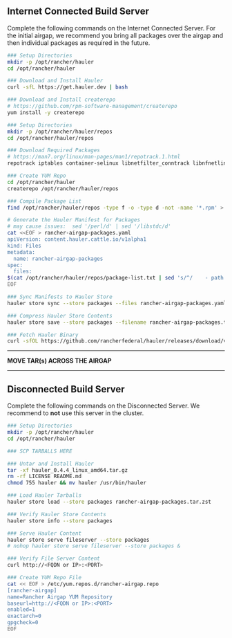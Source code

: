 ## Internet Connected Build Server

Complete the following commands on the Internet Connected Server. For the initial airgap, we recommend you bring all packages over the airgap and then individual packages as required in the future.

```bash
### Setup Directories
mkdir -p /opt/rancher/hauler
cd /opt/rancher/hauler

### Download and Install Hauler
curl -sfL https://get.hauler.dev | bash

### Download and Install createrepo
# https://github.com/rpm-software-management/createrepo
yum install -y createrepo

### Setup Directories
mkdir -p /opt/rancher/hauler/repos
cd /opt/rancher/hauler/repos

### Download Required Packages
# https://man7.org/linux/man-pages/man1/repotrack.1.html
repotrack iptables container-selinux libnetfilter_conntrack libnfnetlink libnftnl policycoreutils-python-utils cryptsetup nfs-utils iscsi-initiator-utils git zip zstd tree jq createrepo

### Create YUM Repo
cd /opt/rancher/hauler
createrepo /opt/rancher/hauler/repos

### Compile Package List
find /opt/rancher/hauler/repos -type f -o -type d -not -name '*.rpm' > /opt/rancher/hauler/repos/package-list.txt

# Generate the Hauler Manifest for Packages
# may cause issues:  sed '/perl/d' | sed '/libstdc/d'
cat <<EOF > rancher-airgap-packages.yaml
apiVersion: content.hauler.cattle.io/v1alpha1
kind: Files
metadata:
  name: rancher-airgap-packages
spec:
  files:
$(cat /opt/rancher/hauler/repos/package-list.txt | sed 's/^/    - path: /')
EOF

### Sync Manifests to Hauler Store
hauler store sync --store packages --files rancher-airgap-packages.yaml

### Compress Hauler Store Contents
hauler store save --store packages --filename rancher-airgap-packages.tar.zst

### Fetch Hauler Binary
curl -sfOL https://github.com/rancherfederal/hauler/releases/download/v0.4.4/hauler_0.4.4_linux_amd64.tar.gz
```

---

**MOVE TAR(s) ACROSS THE AIRGAP**

---

## Disconnected Build Server

Complete the following commands on the Disconnected Server. We recommend to **not** use this server in the cluster.

```bash
### Setup Directories
mkdir -p /opt/rancher/hauler
cd /opt/rancher/hauler

### SCP TARBALLS HERE

### Untar and Install Hauler
tar -xf hauler_0.4.4_linux_amd64.tar.gz
rm -rf LICENSE README.md
chmod 755 hauler && mv hauler /usr/bin/hauler

### Load Hauler Tarballs
hauler store load --store packages rancher-airgap-packages.tar.zst

### Verify Hauler Store Contents
hauler store info --store packages

### Serve Hauler Content
hauler store serve fileserver --store packages
# nohop hauler store serve fileserver --store packages &

### Verify File Server Content
curl http://<FQDN or IP>:<PORT>

### Create YUM Repo File
cat << EOF > /etc/yum.repos.d/rancher-airgap.repo
[rancher-airgap]
name=Rancher Airgap YUM Repository
baseurl=http://<FQDN or IP>:<PORT>
enabled=1
exactarch=0
gpgcheck=0
EOF
```
